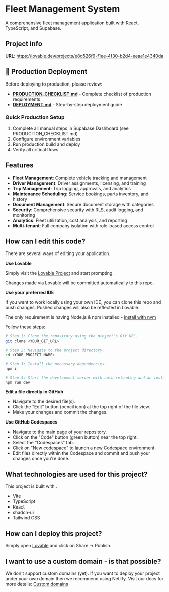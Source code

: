 # Fleet Management System

A comprehensive fleet management application built with React, TypeScript, and Supabase.

## Project info

**URL**: https://lovable.dev/projects/e8d526f9-f1ee-4f30-b2d4-eeae1e4340da

## 🚀 Production Deployment

Before deploying to production, please review:

- **[PRODUCTION_CHECKLIST.md](./PRODUCTION_CHECKLIST.md)** - Complete checklist of production requirements
- **[DEPLOYMENT.md](./DEPLOYMENT.md)** - Step-by-step deployment guide

### Quick Production Setup

1. Complete all manual steps in Supabase Dashboard (see PRODUCTION_CHECKLIST.md)
2. Configure environment variables
3. Run production build and deploy
4. Verify all critical flows

## Features

- **Fleet Management**: Complete vehicle tracking and management
- **Driver Management**: Driver assignments, licensing, and training
- **Trip Management**: Trip logging, approvals, and analytics
- **Maintenance Scheduling**: Service bookings, parts inventory, and history
- **Document Management**: Secure document storage with categories
- **Security**: Comprehensive security with RLS, audit logging, and monitoring
- **Analytics**: Fleet utilization, cost analysis, and reporting
- **Multi-tenant**: Full company isolation with role-based access control

## How can I edit this code?

There are several ways of editing your application.

**Use Lovable**

Simply visit the [Lovable Project](https://lovable.dev/projects/e8d526f9-f1ee-4f30-b2d4-eeae1e4340da) and start prompting.

Changes made via Lovable will be committed automatically to this repo.

**Use your preferred IDE**

If you want to work locally using your own IDE, you can clone this repo and push changes. Pushed changes will also be reflected in Lovable.

The only requirement is having Node.js & npm installed - [install with nvm](https://github.com/nvm-sh/nvm#installing-and-updating)

Follow these steps:

```sh
# Step 1: Clone the repository using the project's Git URL.
git clone <YOUR_GIT_URL>

# Step 2: Navigate to the project directory.
cd <YOUR_PROJECT_NAME>

# Step 3: Install the necessary dependencies.
npm i

# Step 4: Start the development server with auto-reloading and an instant preview.
npm run dev
```

**Edit a file directly in GitHub**

- Navigate to the desired file(s).
- Click the "Edit" button (pencil icon) at the top right of the file view.
- Make your changes and commit the changes.

**Use GitHub Codespaces**

- Navigate to the main page of your repository.
- Click on the "Code" button (green button) near the top right.
- Select the "Codespaces" tab.
- Click on "New codespace" to launch a new Codespace environment.
- Edit files directly within the Codespace and commit and push your changes once you're done.

## What technologies are used for this project?

This project is built with .

- Vite
- TypeScript
- React
- shadcn-ui
- Tailwind CSS

## How can I deploy this project?

Simply open [Lovable](https://lovable.dev/projects/e8d526f9-f1ee-4f30-b2d4-eeae1e4340da) and click on Share -> Publish.

## I want to use a custom domain - is that possible?

We don't support custom domains (yet). If you want to deploy your project under your own domain then we recommend using Netlify. Visit our docs for more details: [Custom domains](https://docs.lovable.dev/tips-tricks/custom-domain/)
